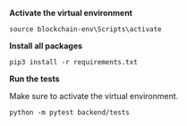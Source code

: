 **Activate the virtual environment**

```
source blockchain-env\Scripts\activate
```

**Install all packages**

```
pip3 install -r requirements.txt
```


**Run the tests**

Make sure to activate the virtual environment.

```
python -m pytest backend/tests
```
